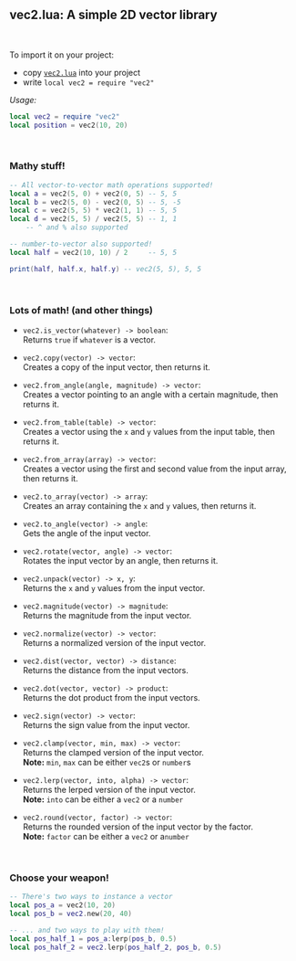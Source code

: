 ## vec2.lua: A simple 2D vector library
<br>

To import it on your project:
-   copy [`vec2.lua`](../vec2.lua) into your project
-   write `local vec2 = require "vec2"`

*Usage:*
```lua
local vec2 = require "vec2"
local position = vec2(10, 20)
```

<br>

### Mathy stuff!
```lua
-- All vector-to-vector math operations supported! 
local a = vec2(5, 0) + vec2(0, 5) -- 5, 5
local b = vec2(5, 0) - vec2(0, 5) -- 5, -5
local c = vec2(5, 5) * vec2(1, 1) -- 5, 5
local d = vec2(5, 5) / vec2(5, 5) -- 1, 1
    -- ^ and % also supported

-- number-to-vector also supported!
local half = vec2(10, 10) / 2     -- 5, 5

print(half, half.x, half.y) -- vec2(5, 5), 5, 5
```

<br>

### Lots of math! (and other things)
-   `vec2.is_vector(whatever) -> boolean`: <br>
    Returns `true` if `whatever` is a vector.

-   `vec2.copy(vector) -> vector`: <br>
    Creates a copy of the input vector, then returns it.

-   `vec2.from_angle(angle, magnitude) -> vector`: <br>
    Creates a vector pointing to an angle with a certain magnitude, then returns it.

-   `vec2.from_table(table) -> vector`: <br>
    Creates a vector using the `x` and `y` values from the input table, then returns it.

-   `vec2.from_array(array) -> vector`: <br>
    Creates a vector using the first and second value from the input array, then returns it.

-   `vec2.to_array(vector) -> array`: <br>
    Creates an array containing the `x` and `y` values, then returns it.

-   `vec2.to_angle(vector) -> angle`: <br>
    Gets the angle of the input vector.

-   `vec2.rotate(vector, angle) -> vector`: <br>
    Rotates the input vector by an angle, then returns it.

-   `vec2.unpack(vector) -> x, y`: <br>
    Returns the `x` and `y` values from the input vector.

-   `vec2.magnitude(vector) -> magnitude`: <br>
    Returns the magnitude from the input vector.

-   `vec2.normalize(vector) -> vector`: <br>
    Returns a normalized version of the input vector.
    
-   `vec2.dist(vector, vector) -> distance`: <br>
    Returns the distance from the input vectors.

-   `vec2.dot(vector, vector) -> product`: <br>
    Returns the dot product from the input vectors.

-   `vec2.sign(vector) -> vector`: <br>
    Returns the sign value from the input vector.

-   `vec2.clamp(vector, min, max) -> vector`: <br>
    Returns the clamped version of the input vector. <br>
    **Note:** `min`, `max` can be either `vec2`s or `number`s

-   `vec2.lerp(vector, into, alpha) -> vector`: <br>
    Returns the lerped version of the input vector. <br>
    **Note:** `into` can be either a `vec2` or a `number`

-   `vec2.round(vector, factor) -> vector`: <br>
    Returns the rounded version of the input vector by the factor. <br>
    **Note:** `factor` can be either a `vec2` or a`number`

<br>

### Choose your weapon!
```lua
-- There's two ways to instance a vector
local pos_a = vec2(10, 20)
local pos_b = vec2.new(20, 40)

-- ... and two ways to play with them! 
local pos_half_1 = pos_a:lerp(pos_b, 0.5)
local pos_half_2 = vec2.lerp(pos_half_2, pos_b, 0.5)
```
